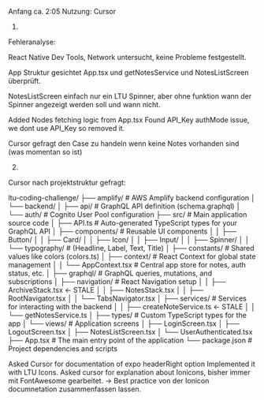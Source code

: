 

Anfang ca. 2:05
Nutzung: Cursor

1. 

Fehleranalyse: 

React Native Dev Tools, Network untersucht, keine Probleme festgestellt. 

App Struktur gesichtet App.tsx und getNotesService und NotesListScreen überprüft.  

NotesListScreen einfach nur ein LTU Spinner, aber ohne funktion wann der Spinner angezeigt werden soll und wann nicht.

Added Nodes fetching logic from App.tsx
Found API_Key authMode issue, we dont use API_Key so removed it.

Cursor gefragt den Case zu handeln wenn keine Notes vorhanden sind (was momentan so ist)


2.

Cursor nach projektstruktur gefragt: 

ltu-coding-challenge/
├── amplify/              # AWS Amplify backend configuration
│   └── backend/
│       ├── api/          # GraphQL API definition (schema.graphql)
│       └── auth/         # Cognito User Pool configuration
├── src/                  # Main application source code
│   ├── API.ts            # Auto-generated TypeScript types for your GraphQL API
│   ├── components/       # Reusable UI components
│   │   ├── Button/
│   │   ├── Card/
│   │   ├── Icon/
│   │   ├── Input/
│   │   ├── Spinner/
│   │   └── typography/   # (Headline, Label, Text, Title)
│   ├── constants/        # Shared values like colors (colors.ts)
│   ├── context/          # React Context for global state management
│   │   └── AppContext.tsx # Central app store for notes, auth status, etc.
│   ├── graphql/          # GraphQL queries, mutations, and subscriptions
│   ├── navigation/       # React Navigation setup
│   │   ├── ArchiveStack.tsx  <- STALE
│   │   ├── NotesStack.tsx
│   │   ├── RootNavigator.tsx
│   │   └── TabsNavigator.tsx
│   ├── services/         # Services for interacting with the backend
│   │   ├── createNoteService.ts <- STALE
│   │   └── getNotesService.ts
│   ├── types/            # Custom TypeScript types for the app
│   └── views/            # Application screens
│       ├── LoginScreen.tsx
│       ├── LogoutScreen.tsx
│       ├── NotesListScreen.tsx
│       └── UserAuthenticated.tsx
├── App.tsx               # The main entry point of the application
└── package.json          # Project dependencies and scripts

Asked  Cursor for documentation  of expo headerRight option
Implemented it with LTU Icons. 
Asked cursor for explanation about Ionicons, bisher immer mit FontAwesome gearbeitet. 
-> Best practice von der Ionicon documnetation zusammenfassen lassen. 
